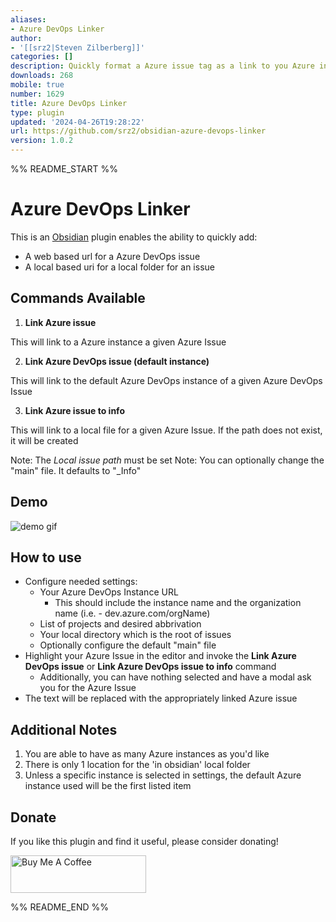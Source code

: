 ```yaml
---
aliases:
- Azure DevOps Linker
author:
- '[[srz2|Steven Zilberberg]]'
categories: []
description: Quickly format a Azure issue tag as a link to you Azure instance.
downloads: 268
mobile: true
number: 1629
title: Azure DevOps Linker
type: plugin
updated: '2024-04-26T19:28:22'
url: https://github.com/srz2/obsidian-azure-devops-linker
version: 1.0.2
---
```


%% README_START %%

# Azure DevOps Linker

This is an [Obsidian](https://obsidian.md) plugin enables the ability to quickly add:
 - A web based url for a Azure DevOps issue
 - A local based uri for a local folder for an issue

## Commands Available
1. **Link Azure issue**

This will link to a Azure instance a given Azure Issue

2. **Link Azure DevOps issue (default instance)**

This will link to the default Azure DevOps instance of a given Azure DevOps Issue

3. **Link Azure issue to info**

This will link to a local file for a given Azure Issue. If the path does not exist, it will be created

Note: The *Local issue path* must be set
Note: You can optionally change the "main" file. It defaults to "_Info"

## Demo

![demo gif](https://raw.githubusercontent.com/srz2/obsidian-azure-devops-linker/HEAD/documentation/assets/demo.gif)

## How to use

- Configure needed settings:
  - Your Azure DevOps Instance URL 
    - This should include the instance name and the organization name (i.e. - dev.azure.com/orgName)
  - List of projects and desired abbrivation
  - Your local directory which is the root of issues
  - Optionally configure the default "main" file
- Highlight your Azure Issue in the editor and invoke the **Link Azure DevOps issue** or **Link Azure DevOps issue to info** command
  - Additionally, you can have nothing selected and have a modal ask you for the Azure Issue
- The text will be replaced with the appropriately linked Azure issue

## Additional Notes

1. You are able to have as many Azure instances as you'd like
2. There is only 1 location for the 'in obsidian' local folder
3. Unless a specific instance is selected in settings, the default Azure instance used will be the first listed item

## Donate

If you like this plugin and find it useful, please consider donating!

<a href="https://www.buymeacoffee.com/kvnFNpYcl" target="_blank"><img src="https://cdn.buymeacoffee.com/buttons/v2/default-green.png" alt="Buy Me A Coffee" style="height: 60px !important;width: 217px !important;" ></a>


%% README_END %%